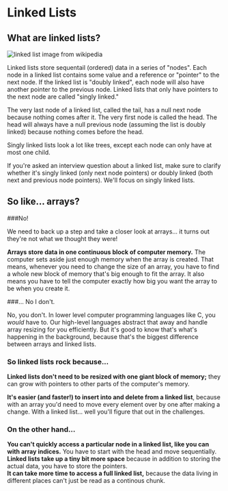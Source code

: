 # Linked Lists

## What are linked lists?

![linked list image from wikipedia](https://upload.wikimedia.org/wikipedia/commons/thumb/6/6d/Singly-linked-list.svg/640px-Singly-linked-list.svg.png)

Linked lists store sequentail (ordered) data in a series of "nodes".  Each node in a linked list contains some value and a reference or "pointer" to the next node.  If the linked list is "doubly linked", each node will also have another pointer to the previous node.  Linked lists that only have pointers to the next node are called "singly linked."

The very last node of a linked list, called the tail, has a null next node because nothing comes after it.  The very first node is called the head. The head will always have a null previous node (assuming the list is doubly linked) because nothing comes before the head.

Singly linked lists look a lot like trees, except each node can only have at most one child.

If you're asked an interview question about a linked list, make sure to clarify whether it's singly linked (only next node pointers) or doubly linked (both next and previous node pointers). We'll focus on singly linked lists.


## So like... arrays?

###No!

We need to back up a step and take a closer look at arrays... it turns out they're not what we thought they were!

**Arrays store data in one continuous block of computer memory.**  The computer sets aside just enough memory when the array is created. That means, whenever you need to change the size of an array, you have to find a whole new block of memory that's big enough to fit the array. It also means you have to tell the computer exactly how big you want the array to be when you create it.

###... No I don't.

No, you don't. In lower level computer programming languages like C, you *would* have to. Our high-level languages abstract that away and handle array resizing for you efficiently. But it's good to know that's what's happening in the background, because that's the biggest difference between arrays and linked lists. 

### So linked lists rock because...

**Linked lists don't need to be resized with one giant block of memory;** they can grow with pointers to other parts of the computer's memory.    

**It's easier (and faster!) to insert into and delete from a linked list**, because with an array you'd need to move every element over by one after making a change. With a linked list... well you'll figure that out in the challenges.    

### On the other hand...

**You can't quickly access a particular node in a linked list, like you can with array indices.** You have to start with the head and move sequentially.   
**Linked lists take up a tiny bit more space** because in addition to storing the actual data, you have to store the pointers.     
**It can take more time to access a full linked list,** because the data living in different places can't just be read as a continous chunk.   

